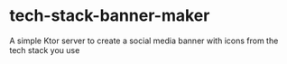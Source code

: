 # tech-stack-banner-maker
A simple Ktor server to create a social media banner with icons from the tech stack you use
